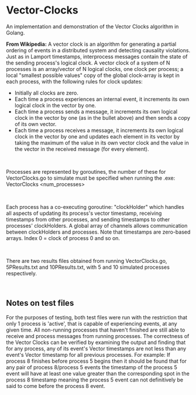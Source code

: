 # Vector-Clocks

An implementation and demonstration of the Vector Clocks algorithm in Golang.

<b>From Wikipedia:</b> A vector clock is an algorithm for generating a partial ordering of events in a distributed system and detecting causality violations. Just as in Lamport timestamps, interprocess messages contain the state of the sending process's logical clock. A vector clock of a system of N processes is an array/vector of N logical clocks, one clock per process; a local "smallest possible values" copy of the global clock-array is kept in each process, with the following rules for clock updates:

<ul>
  <li>Initially all clocks are zero.</li>
<li>Each time a process experiences an internal event, it increments its own logical clock in the vector by one.</li>
<li>Each time a process sends a message, it increments its own logical clock in the vector by one (as in the bullet above) and then sends a copy of its own vector.</li>
<li>Each time a process receives a message, it increments its own logical clock in the vector by one and updates each element in its vector by taking the maximum of the value in its own vector clock and the value in the vector in the received message (for every element).</li>
</ul>

<br>

Processes are represented by goroutines, the number of these for VectorClocks.go to simulate must be specified when running the .exe: VectorClocks <num_processes>

<br>

Each process has a co-executing goroutine: "clockHolder" which handles all aspects of updating its process's vector timestamp, receiving timestamps from other processes, and sending timestamps to other processes' clockHolders. A global array of channels allows communication between clockHolders and processes. Note that timestamps are zero-based arrays. Index 0 = clock of process 0 and so on.

<br>

There are two results files obtained from running VectorClocks.go, 5PResults.txt and 10PResults.txt, with 5 and 10 simulated processes respectively.

<br>
<h2>Notes on test files</h2>
  <p>
For the purposes of testing, both test files were run with the restriction that only 1 process is 'active', that is capable of experiencing events, at any given time. All non-running processes that haven't finished are still able to receive and process messages from running processes. The correctness of the Vector Clocks can be verified by examining the output and finding that for any process, any of its event's Vector timestamps are not less than any event's Vector timestamp for all previous processes. For example: If process 8 finishes before process 5 begins then it should be found that for any pair of process 8/process 5 events the timestamp of the process 5 event will have at least one value greater than the corresponding spot in the process 8 timestamp meaning the process 5 event can not definitively be said to come before the process 8 event.</p>
